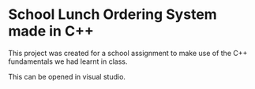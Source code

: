 # School Lunch Ordering System made in C++

This project was created for a school assignment to make use of the C++ fundamentals we had learnt in class.

This can be opened in visual studio.

